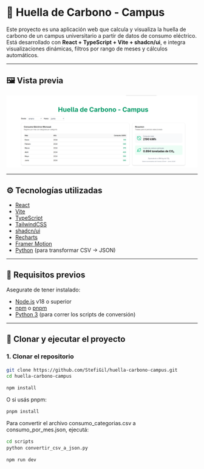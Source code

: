 # 🌱 Huella de Carbono - Campus

Este proyecto es una aplicación web que calcula y visualiza la huella de carbono de un campus universitario a partir de datos de consumo eléctrico. Está desarrollado con **React + TypeScript + Vite + shadcn/ui**, e integra visualizaciones dinámicas, filtros por rango de meses y cálculos automáticos.

---

## 🖼️ Vista previa

![screenshot](./public/preview.png) <!-- opcional si querés agregar una captura -->

---

## ⚙️ Tecnologías utilizadas

- [React](https://reactjs.org/)
- [Vite](https://vitejs.dev/)
- [TypeScript](https://www.typescriptlang.org/)
- [TailwindCSS](https://tailwindcss.com/)
- [shadcn/ui](https://ui.shadcn.com/)
- [Recharts](https://recharts.org/)
- [Framer Motion](https://www.framer.com/motion/)
- [Python](https://www.python.org/) (para transformar CSV → JSON)
---

## 🚀 Requisitos previos

Asegurate de tener instalado:

- [Node.js](https://nodejs.org/) v18 o superior
- [npm](https://www.npmjs.com/) o [pnpm](https://pnpm.io/)
- [Python 3](https://www.python.org/) (para correr los scripts de conversión)

---

## 🧰 Clonar y ejecutar el proyecto

### 1. Clonar el repositorio

```bash
git clone https://github.com/StefiGil/huella-carbono-campus.git
cd huella-carbono-campus
```
```bash
npm install
```
O si usás pnpm:
```bash
pnpm install
```
Para convertir el archivo consumo_categorias.csv a consumo_por_mes.json, ejecutá:
```bash
cd scripts
python convertir_csv_a_json.py
```
```bash
npm run dev
```



